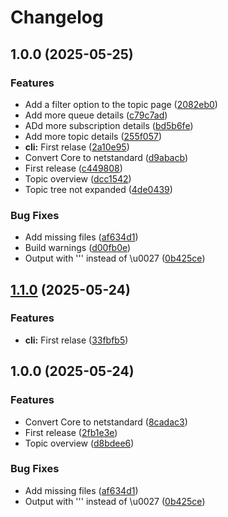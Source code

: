 # Changelog

## 1.0.0 (2025-05-25)


### Features

* Add a filter option to the topic page ([2082eb0](https://github.com/thygesteffensen/ServiceBusEmulatorConfig/commit/2082eb08271b61076a5c1e42845c30a1008f3808))
* Add more queue details ([c79c7ad](https://github.com/thygesteffensen/ServiceBusEmulatorConfig/commit/c79c7adc698960fd539c27c79abab65c0b5232b5))
* ADd more subscription details ([bd5b6fe](https://github.com/thygesteffensen/ServiceBusEmulatorConfig/commit/bd5b6fe7bbec231fd37c3b6639fcb69fced49068))
* Add more topic details ([255f057](https://github.com/thygesteffensen/ServiceBusEmulatorConfig/commit/255f057a4986e1b8c9aa7e91cf11c42a6b522147))
* **cli:** First relase ([2a10e95](https://github.com/thygesteffensen/ServiceBusEmulatorConfig/commit/2a10e952a52f7d35d28c93b6124c027663060030))
* Convert Core to netstandard ([d9abacb](https://github.com/thygesteffensen/ServiceBusEmulatorConfig/commit/d9abacbaf26e2e934e13f9d92a7d0d3a08a797ac))
* First release ([c449808](https://github.com/thygesteffensen/ServiceBusEmulatorConfig/commit/c4498087e26bbd161107d1f1c498af3db4e4e972))
* Topic overview ([dcc1542](https://github.com/thygesteffensen/ServiceBusEmulatorConfig/commit/dcc1542ae7f071348141c1b73b3c5c95da9ad0c9))
* Topic tree not expanded ([4de0439](https://github.com/thygesteffensen/ServiceBusEmulatorConfig/commit/4de0439940cfa949f6400609416868020be3d5ed))


### Bug Fixes

* Add missing files ([af634d1](https://github.com/thygesteffensen/ServiceBusEmulatorConfig/commit/af634d18a06999a827a6800826f135af6b61ac06))
* Build warnings ([d00fb0e](https://github.com/thygesteffensen/ServiceBusEmulatorConfig/commit/d00fb0e880dc6650ea9a0572445b72aa13bd0514))
* Output with ''' instead of \u0027 ([0b425ce](https://github.com/thygesteffensen/ServiceBusEmulatorConfig/commit/0b425cedc424847a87ce6edaed3a69c3f4fe60bf))

## [1.1.0](https://github.com/thygesteffensen/ServiceBusEmulatorConfig/compare/v1.0.0...v1.1.0) (2025-05-24)


### Features

* **cli:** First relase ([33fbfb5](https://github.com/thygesteffensen/ServiceBusEmulatorConfig/commit/33fbfb534c1e2dff156d731624acb21ae9863774))

## 1.0.0 (2025-05-24)


### Features

* Convert Core to netstandard ([8cadac3](https://github.com/thygesteffensen/ServiceBusEmulatorConfig/commit/8cadac327d1a4ea9fa7d84f7bdb9bfb3797007ca))
* First release ([2fb1e3e](https://github.com/thygesteffensen/ServiceBusEmulatorConfig/commit/2fb1e3e698fece4049858e1a2525a141450da60f))
* Topic overview ([d8bdee6](https://github.com/thygesteffensen/ServiceBusEmulatorConfig/commit/d8bdee65d9142c8cdd2eb23ab0146be05d541457))


### Bug Fixes

* Add missing files ([af634d1](https://github.com/thygesteffensen/ServiceBusEmulatorConfig/commit/af634d18a06999a827a6800826f135af6b61ac06))
* Output with ''' instead of \u0027 ([0b425ce](https://github.com/thygesteffensen/ServiceBusEmulatorConfig/commit/0b425cedc424847a87ce6edaed3a69c3f4fe60bf))

